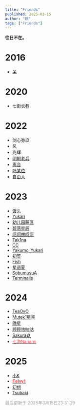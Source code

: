 ```yaml
---
title: "Friends"
published: 2025-03-15
author: "颜"
tags: ["Friends"]
---
```


**往日不在。**

# 2016
- [呆](https://steamcommunity.com/profiles/76561199172556849/)

# 2020
- 七街长巷

# 2022
- 剑心弥玖
- 风
- 光辉
- [明朝老兵](https://steamcommunity.com/profiles/76561198994991313)
- [离合](https://steamcommunity.com/profiles/76561199243850182)
- [吒某位](https://steamcommunity.com/profiles/76561199143637350)
- [自由人](https://steamcommunity.com/profiles/76561198837752807)


# 2023
- [馒头](https://steamcommunity.com/profiles/76561198443411885)
- [Yukari](https://steamcommunity.com/profiles/76561199192625212)
- [幼儿园萌匪](https://steamcommunity.com/profiles/76561198918160075)
- [碧落星辰](https://steamcommunity.com/profiles/76561199206975005)
- [呵呵林呵呵](https://steamcommunity.com/profiles/76561199109872048)
- [Tak1na](https://steamcommunity.com/profiles/76561199364880383)
- [CC](https://steamcommunity.com/profiles/76561199157869062) 
- [Yakumo_Yukari](https://steamcommunity.com/profiles/76561198393247655)
- [初菜](https://steamcommunity.com/profiles/76561199372794867) 
- [Fish](https://steamcommunity.com/profiles/76561199426944104)
- [星语夏](https://steamcommunity.com/profiles/76561198373850548)
- [SobumusuA](https://steamcommunity.com/profiles/76561198985523543)
- [Terminalis](https://steamcommunity.com/profiles/76561199140321763)

# 2024
- [TeaOvO](https://steamcommunity.com/profiles/76561199231335817) 
- [Mutek1星空](https://steamcommunity.com/profiles/76561199015172939)      
- [晚星](https://steamcommunity.com/profiles/76561199072015238) 
- [顾顾咕咕咕](https://steamcommunity.com/profiles/76561198453703094)    
- [Sakura玖](https://steamcommunity.com/profiles/76561199356095888) 
- [<span style="color: #ff4444">七海Nanami</span>](https://steamcommunity.com/profiles/76561199212014567)

# 2025
- [小K](https://steamcommunity.com/profiles/76561198931014672)
- [<span style="color: #ff4444">𝐅𝐞𝐈𝐯𝐲𝟏</span>](https://steamcommunity.com/profiles/76561198274184226)
- [幻想](https://steamcommunity.com/profiles/76561199005295774)
- [Tsubaki](https://steamcommunity.com/profiles/76561198997624879)

<span style="color: #A9A9A9">最后更新于 2025年3月15日23:31:29</span>